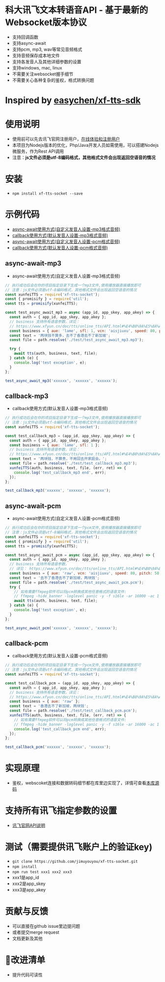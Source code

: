 # 科大讯飞文本转语音API - 基于最新的Websocket版本协议
- 支持回调函数
- 支持async-await
- 支持pcm, mp3, wav等常见音频格式
- 支持音频保存成本地文件
- 支持各发音人及其他详细参数的设置
- 支持windows, mac, linux
- 不需要关注websocket握手细节
- 不需要关心各种复杂的鉴权，格式转换问题

# Inspired by [easychen/xf-tts-sdk](https://github.com/easychen/xf-tts-sdk)

# 使用说明
- 使用前可以先去讯飞官网注册用户，[在线体验和注册用户](https://www.xfyun.cn/services/online_tts)
- 本项目为Nodejs版本的优化，Php/Java开发人员如需使用，可以搭建Nodejs微服务，作为Rest API调用
- 注意：**js文件必须是utf-8编码格式，其他格式文件会出现返回空语音的情况**

# 安装
- `npm install xf-tts-socket --save`

# 示例代码
- [async-await使用方式(自定义发音人设置-mp3格式音频)](#async-await-mp3)
- [callback使用方式(默认发音人设置-mp3格式音频)](#callback-mp3)
- [async-await使用方式(自定义发音人设置-pcm格式音频)](#async-await-pcm)
- [callback使用方式(默认发音人设置-pcm格式音频)](#callback-pcm)

## async-await-mp3
- async-await使用方式(自定义发音人设置-mp3格式音频)
```js
// 执行成功后会在你的项目指定目录下生成一个mp3文件,使用播放器直接播放即可
// 注意：js文件必须是utf-8编码格式，其他格式文件会出现返回空语音的情况
const xunfeiTTS = require('xf-tts-socket');
const { promisify } = require('util');
const tts = promisify(xunfeiTTS);

const test_async_await_mp3 = async (app_id, app_skey, app_akey) => {
  const auth = { app_id, app_skey, app_akey };
  // business 支持所有语音参数，详见： 
  // https://www.xfyun.cn/doc/tts/online_tts/API.html#%E4%B8%9A%E5%8A%A1%E5%8F%82%E6%95%B0%E8%AF%B4%E6%98%8E-business
  const business = { aue: 'lame', sfl: 1, vcn: 'aisjiuxu', speed: 80, pitch: 50 };
  const text = '两块钱不算多，去不了香港去不了新加坡';
  const file = path.resolve('./test/test_async_await_mp3.mp3');

  try {
    await tts(auth, business, text, file);
  } catch (e) {
    console.log('test exception', e);
  }
};

test_async_await_mp3('xxxxxx', 'xxxxxx', 'xxxxxx');
```

## callback-mp3
- callback使用方式(默认发音人设置-mp3格式音频)
```js
// 执行成功后会在你的项目指定目录下生成一个mp3文件,使用播放器直接播放即可
// 注意：js文件必须是utf-8编码格式，其他格式文件会出现返回空语音的情况
const xunfeiTTS = require('xf-tts-socket');

const test_callback_mp3 = (app_id, app_skey, app_akey) => {
  const auth = { app_id, app_skey, app_akey };
  const business = { aue: 'lame', sfl: 1 };
  // business 支持所有语音参数，详见： 
  // https://www.xfyun.cn/doc/tts/online_tts/API.html#%E4%B8%9A%E5%8A%A1%E5%8F%82%E6%95%B0%E8%AF%B4%E6%98%8E-business
  const text = '两块钱，不算贵，不用回去开家庭会。';
  const file = path.resolve('./test/test_callback_mp3.mp3');
  xunfeiTTS(auth, business, text, file, (err, ret) => {
    console.log('test_callback_mp3 end', err);
  });
};

test_callback_mp3('xxxxxx', 'xxxxxx', 'xxxxxx');
```

## async-await-pcm
- async-await使用方式(自定义发音人设置-pcm格式音频)
```js
// 执行成功后会在你的项目指定目录下生成一个pcm文件,使用播放器直接播放即可
// 注意：js文件必须是utf-8编码格式，其他格式文件会出现返回空语音的情况
const xunfeiTTS = require('xf-tts-socket');
const { promisify } = require('util');
const tts = promisify(xunfeiTTS);

const test_async_await_pcm = async (app_id, app_skey, app_akey) => {
  const auth = { app_id, app_skey, app_akey };
  // business 支持所有语音参数，
  // 详见： https://www.xfyun.cn/doc/tts/online_tts/API.html#%E4%B8%9A%E5%8A%A1%E5%8F%82%E6%95%B0%E8%AF%B4%E6%98%8E-business
  const business = { aue: 'raw', vcn: 'aisjiuxu', speed: 80, pitch: 50 };
  const text = '去不了香港去不了新加坡，两块钱';
  const file = path.resolve('./test/test_async_await_pcm.pcm');
  try {
    // 如有需要ffmpeg软件可以将pcm转换成其他任意格式的语音文件: 
    // ffmpeg -hide_banner -loglevel panic -y -f s16le -ar 16000 -ac 1 -i test_async_await_pcm.pcm test_async_await_pcm.mp3
    await tts(auth, business, text, file);
  } catch (e) {
    console.log('test exception', e);
  }
};

test_async_await_pcm('xxxxxx', 'xxxxxx', 'xxxxxx');
```

## callback-pcm
- callback使用方式(默认发音人设置-pcm格式音频)
```js
// 执行成功后会在你的项目指定目录下生成一个pcm文件,使用播放器直接播放即可
// 注意：js文件必须是utf-8编码格式，其他格式文件会出现返回空语音的情况
const xunfeiTTS = require('xf-tts-socket');

const test_callback_pcm = (app_id, app_skey, app_akey) => {
  const auth = { app_id, app_skey, app_akey };
  // business 支持所有语音参数，详见：
  // https://www.xfyun.cn/doc/tts/online_tts/API.html#%E4%B8%9A%E5%8A%A1%E5%8F%82%E6%95%B0%E8%AF%B4%E6%98%8E-business
  const business = { aue: 'raw' };
  const text = '香港去不了新加坡，两块钱';
  const file = path.resolve('./test/test_callback_pcm.pcm');
  xunfeiTTS(auth, business, text, file, (err, ret) => {
    // 如有需要ffmpeg软件可以将pcm转换成其他任意格式的语音文件: 
    // ffmpeg -hide_banner -loglevel panic -y -f s16le -ar 16000 -ac 1 -i test_callback_pcm.pcm test_callback_pcm.mp3
    console.log('test_callback_pcm end', err);
  });
};

test_callback_pcm('xxxxxx', 'xxxxxx', 'xxxxxx');
```

# 实现原理
- 鉴权，webscoket连接和数据转码细节都在库里边实现了，详情可查看[本库源码](https://github.com/jimuyouyou/xf-tts-socket)

# 支持所有讯飞指定参数的设置
- [讯飞官网API说明](https://www.xfyun.cn/doc/tts/online_tts/API.html#%E6%8E%A5%E5%8F%A3%E8%B0%83%E7%94%A8%E6%B5%81%E7%A8%8B)

# 测试（需要提供讯飞账户上的验证key)
- `git clone https://github.com/jimuyouyou/xf-tts-socket.git`
- `npm install`
- `npm run test xxx1 xxx2 xxx3`
- xxx1是app_id
- xxx2是app_skey
- xxx3是app_akey

# 贡献与反馈
- 可以直接在github issue里边提问题
- 或者提交merge request
- 文档更新及其他

# 改进清单
- 提升代码可读性